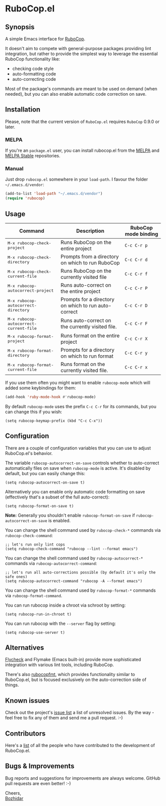 # RuboCop.el

## Synopsis

A simple Emacs interface for [RuboCop](https://github.com/rubocop-hq/rubocop).

It doesn't aim to compete with general-purpose packages providing lint integration, but rather to provide the simplest way to leverage the essential RuboCop functionality like:

* checking code style
* auto-formatting code
* auto-correcting code

Most of the package's commands are meant to be used on demand (when needed), but
you can also enable automatic code correction on save.

## Installation

Please, note that the current version of `RuboCop.el` requires `RuboCop` 0.9.0 or later.

### MELPA

If you're an `package.el` user,
you can install rubocop.el from the [MELPA](http://melpa.org/) and
[MELPA Stable](http://stable.melpa.org/) repositories.

### Manual

Just drop `rubocop.el` somewhere in your `load-path`. I
favour the folder `~/.emacs.d/vendor`:

```lisp
(add-to-list 'load-path "~/.emacs.d/vendor")
(require 'rubocop)
```

## Usage

Command                                         | Description                                             | RuboCop mode binding
------------------------------------------------|---------------------------------------------------------|--------------------
<kbd>M-x rubocop-check-project</kbd>            | Runs RuboCop on the entire project                      | `C-c C-r p`
<kbd>M-x rubocop-check-directory</kbd>          | Prompts from a directory on which to run RuboCop        | `C-c C-r d`
<kbd>M-x rubocop-check-current-file</kbd>       | Runs RuboCop on the currently visited file              | `C-c C-r f`
<kbd>M-x rubocop-autocorrect-project</kbd>      | Runs auto-correct on the entire project                 | `C-c C-r P`
<kbd>M-x rubocop-autocorrect-directory</kbd>    | Prompts for a directory on which to run auto-correct    | `C-c C-r D`
<kbd>M-x rubocop-autocorrect-current-file</kbd> | Runs auto-correct on the currently visited file.        | `C-c C-r F`
<kbd>M-x rubocop-format-project</kbd>           | Runs format on the entire project                       | `C-c C-r X`
<kbd>M-x rubocop-format-directory</kbd>         | Prompts for a directory on which to run format          | `C-c C-r y`
<kbd>M-x rubocop-format-current-file</kbd>      | Runs format on the currently visited file.              | `C-c C-r x`


If you use them often you might want to enable `rubocop-mode` which will added some keybindings for them:

```lisp
(add-hook 'ruby-mode-hook #'rubocop-mode)
```

By default `rubocop-mode` uses the prefix `C-c C-r` for its commands, but you can change this if you wish:

``` emacs-lisp
(setq rubocop-keymap-prefix (kbd "C-c C-x"))
```

## Configuration

There are a couple of configuration variables that you can use to adjust RuboCop.el's behavior.

The variable `rubocop-autocorrect-on-save` controls whether to auto-correct automatically files on save when
`rubocop-mode` is active. It's disabled by default, but you can easily change this:

``` emacs-lisp
(setq rubocop-autocorrect-on-save t)
```

Alternatively you can enable only automatic code formatting on save (effectively that's a subset of
the full auto-correct):

``` emacs-lisp
(setq rubocop-format-on-save t)
```

**Note:** Generally you shouldn't enable `rubocop-format-on-save` if `rubocop-autocorrect-on-save` is enabled.

You can change the shell command used by `rubocop-check-*` commands via `rubocop-check-command`:

``` emacs-lisp
;; let's run only lint cops
(setq rubocop-check-command "rubocop --lint --format emacs")
```

You can change the shell command used by `rubocop-autocorrect-*` commands via `rubocop-autocorrect-command`:

``` emacs-lisp
;; let's run all auto-corrections possible (by default it's only the safe ones)
(setq rubocop-autocorrect-command "rubocop -A --format emacs")
```

You can change the shell command used by `rubocop-format-*` commands via `rubocop-format-command`.

You can run rubocop inside a chroot via schroot by setting:

``` emacs-lisp
(setq rubocop-run-in-chroot t)
```

You can run rubocop with the `--server` flag by setting:

``` emacs-lisp
(setq rubocop-use-server t)
```

## Alternatives

[Flycheck](https://www.flycheck.org) and Flymake (Emacs built-in) provide more sophisticated integration with various lint tools, including RuboCop.

There's also [rubocopfmt](https://github.com/jimeh/rubocopfmt.el), which provides functionality similar to RuboCop.el, but is focused exclusively on the auto-correction side of things.

## Known issues

Check out the project's
[issue list](https://github.com/rubocop-hq/rubocop-emacs/issues?sort=created&direction=desc&state=open)
a list of unresolved issues. By the way - feel free to fix any of them
and send me a pull request. :-)

## Contributors

Here's a [list](https://github.com/rubocop-hq/rubocop-emacs/contributors) of all the people who have contributed to the
development of RuboCop.el.

## Bugs & Improvements

Bug reports and suggestions for improvements are always
welcome. GitHub pull requests are even better! :-)

Cheers,<br/>
[Bozhidar](http://twitter.com/bbatsov)
